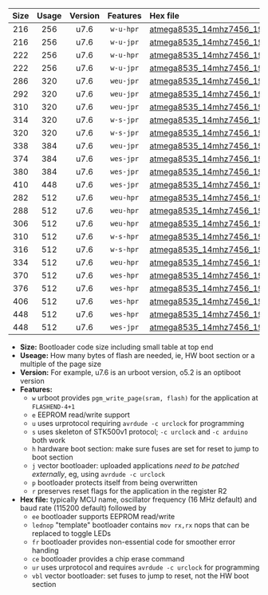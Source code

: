 |Size|Usage|Version|Features|Hex file|
|:-:|:-:|:-:|:-:|:--|
|216|256|u7.6|`w-u-hpr`|[atmega8535_14mhz7456_19200bps_ur.hex](https://raw.githubusercontent.com/stefanrueger/urboot/main//atmega8535_14mhz7456_19200bps_ur.hex)|
|216|256|u7.6|`w-u-jpr`|[atmega8535_14mhz7456_19200bps_ur_vbl.hex](https://raw.githubusercontent.com/stefanrueger/urboot/main//atmega8535_14mhz7456_19200bps_ur_vbl.hex)|
|222|256|u7.6|`w-u-hpr`|[atmega8535_14mhz7456_19200bps_lednop_ur.hex](https://raw.githubusercontent.com/stefanrueger/urboot/main//atmega8535_14mhz7456_19200bps_lednop_ur.hex)|
|222|256|u7.6|`w-u-jpr`|[atmega8535_14mhz7456_19200bps_lednop_ur_vbl.hex](https://raw.githubusercontent.com/stefanrueger/urboot/main//atmega8535_14mhz7456_19200bps_lednop_ur_vbl.hex)|
|286|320|u7.6|`weu-jpr`|[atmega8535_14mhz7456_19200bps_ee_ur_vbl.hex](https://raw.githubusercontent.com/stefanrueger/urboot/main//atmega8535_14mhz7456_19200bps_ee_ur_vbl.hex)|
|292|320|u7.6|`weu-jpr`|[atmega8535_14mhz7456_19200bps_ee_lednop_ur_vbl.hex](https://raw.githubusercontent.com/stefanrueger/urboot/main//atmega8535_14mhz7456_19200bps_ee_lednop_ur_vbl.hex)|
|310|320|u7.6|`weu-jpr`|[atmega8535_14mhz7456_19200bps_ee_lednop_fr_ur_vbl.hex](https://raw.githubusercontent.com/stefanrueger/urboot/main//atmega8535_14mhz7456_19200bps_ee_lednop_fr_ur_vbl.hex)|
|314|320|u7.6|`w-s-jpr`|[atmega8535_14mhz7456_19200bps_vbl.hex](https://raw.githubusercontent.com/stefanrueger/urboot/main//atmega8535_14mhz7456_19200bps_vbl.hex)|
|320|320|u7.6|`w-s-jpr`|[atmega8535_14mhz7456_19200bps_lednop_vbl.hex](https://raw.githubusercontent.com/stefanrueger/urboot/main//atmega8535_14mhz7456_19200bps_lednop_vbl.hex)|
|338|384|u7.6|`weu-jpr`|[atmega8535_14mhz7456_19200bps_ee_lednop_fr_ce_ur_vbl.hex](https://raw.githubusercontent.com/stefanrueger/urboot/main//atmega8535_14mhz7456_19200bps_ee_lednop_fr_ce_ur_vbl.hex)|
|374|384|u7.6|`wes-jpr`|[atmega8535_14mhz7456_19200bps_ee_vbl.hex](https://raw.githubusercontent.com/stefanrueger/urboot/main//atmega8535_14mhz7456_19200bps_ee_vbl.hex)|
|380|384|u7.6|`wes-jpr`|[atmega8535_14mhz7456_19200bps_ee_lednop_vbl.hex](https://raw.githubusercontent.com/stefanrueger/urboot/main//atmega8535_14mhz7456_19200bps_ee_lednop_vbl.hex)|
|410|448|u7.6|`wes-jpr`|[atmega8535_14mhz7456_19200bps_ee_lednop_fr_vbl.hex](https://raw.githubusercontent.com/stefanrueger/urboot/main//atmega8535_14mhz7456_19200bps_ee_lednop_fr_vbl.hex)|
|282|512|u7.6|`weu-hpr`|[atmega8535_14mhz7456_19200bps_ee_ur.hex](https://raw.githubusercontent.com/stefanrueger/urboot/main//atmega8535_14mhz7456_19200bps_ee_ur.hex)|
|288|512|u7.6|`weu-hpr`|[atmega8535_14mhz7456_19200bps_ee_lednop_ur.hex](https://raw.githubusercontent.com/stefanrueger/urboot/main//atmega8535_14mhz7456_19200bps_ee_lednop_ur.hex)|
|306|512|u7.6|`weu-hpr`|[atmega8535_14mhz7456_19200bps_ee_lednop_fr_ur.hex](https://raw.githubusercontent.com/stefanrueger/urboot/main//atmega8535_14mhz7456_19200bps_ee_lednop_fr_ur.hex)|
|310|512|u7.6|`w-s-hpr`|[atmega8535_14mhz7456_19200bps.hex](https://raw.githubusercontent.com/stefanrueger/urboot/main//atmega8535_14mhz7456_19200bps.hex)|
|316|512|u7.6|`w-s-hpr`|[atmega8535_14mhz7456_19200bps_lednop.hex](https://raw.githubusercontent.com/stefanrueger/urboot/main//atmega8535_14mhz7456_19200bps_lednop.hex)|
|334|512|u7.6|`weu-hpr`|[atmega8535_14mhz7456_19200bps_ee_lednop_fr_ce_ur.hex](https://raw.githubusercontent.com/stefanrueger/urboot/main//atmega8535_14mhz7456_19200bps_ee_lednop_fr_ce_ur.hex)|
|370|512|u7.6|`wes-hpr`|[atmega8535_14mhz7456_19200bps_ee.hex](https://raw.githubusercontent.com/stefanrueger/urboot/main//atmega8535_14mhz7456_19200bps_ee.hex)|
|376|512|u7.6|`wes-hpr`|[atmega8535_14mhz7456_19200bps_ee_lednop.hex](https://raw.githubusercontent.com/stefanrueger/urboot/main//atmega8535_14mhz7456_19200bps_ee_lednop.hex)|
|406|512|u7.6|`wes-hpr`|[atmega8535_14mhz7456_19200bps_ee_lednop_fr.hex](https://raw.githubusercontent.com/stefanrueger/urboot/main//atmega8535_14mhz7456_19200bps_ee_lednop_fr.hex)|
|448|512|u7.6|`wes-hpr`|[atmega8535_14mhz7456_19200bps_ee_lednop_fr_ce.hex](https://raw.githubusercontent.com/stefanrueger/urboot/main//atmega8535_14mhz7456_19200bps_ee_lednop_fr_ce.hex)|
|448|512|u7.6|`wes-jpr`|[atmega8535_14mhz7456_19200bps_ee_lednop_fr_ce_vbl.hex](https://raw.githubusercontent.com/stefanrueger/urboot/main//atmega8535_14mhz7456_19200bps_ee_lednop_fr_ce_vbl.hex)|

- **Size:** Bootloader code size including small table at top end
- **Useage:** How many bytes of flash are needed, ie, HW boot section or a multiple of the page size
- **Version:** For example, u7.6 is an urboot version, o5.2 is an optiboot version
- **Features:**
  + `w` urboot provides `pgm_write_page(sram, flash)` for the application at `FLASHEND-4+1`
  + `e` EEPROM read/write support
  + `u` uses urprotocol requiring `avrdude -c urclock` for programming
  + `s` uses skeleton of STK500v1 protocol; `-c urclock` and `-c arduino` both work
  + `h` hardware boot section: make sure fuses are set for reset to jump to boot section
  + `j` vector bootloader: uploaded applications *need to be patched externally*, eg, using `avrdude -c urclock`
  + `p` bootloader protects itself from being overwritten
  + `r` preserves reset flags for the application in the register R2
- **Hex file:** typically MCU name, oscillator frequency (16 MHz default) and baud rate (115200 default) followed by
  + `ee` bootloader supports EEPROM read/write
  + `lednop` "template" bootloader contains `mov rx,rx` nops that can be replaced to toggle LEDs
  + `fr` bootloader provides non-essential code for smoother error handing
  + `ce` bootloader provides a chip erase command
  + `ur` uses urprotocol and requires `avrdude -c urclock` for programming
  + `vbl` vector bootloader: set fuses to jump to reset, not the HW boot section
